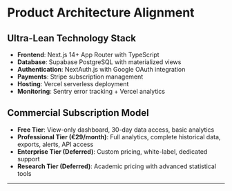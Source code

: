 # **Product Architecture Alignment**

## **Ultra-Lean Technology Stack**
- **Frontend**: Next.js 14+ App Router with TypeScript
- **Database**: Supabase PostgreSQL with materialized views
- **Authentication**: NextAuth.js with Google OAuth integration
- **Payments**: Stripe subscription management
- **Hosting**: Vercel serverless deployment
- **Monitoring**: Sentry error tracking + Vercel analytics

## **Commercial Subscription Model**
- **Free Tier**: View-only dashboard, 30-day data access, basic analytics
- **Professional Tier (€29/month)**: Full analytics, complete historical data, exports, alerts, API access
- **Enterprise Tier (Deferred)**: Custom pricing, white-label, dedicated support
- **Research Tier (Deferred)**: Academic pricing with advanced statistical tools

---
